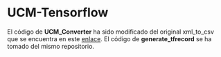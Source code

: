 # UCM-Tensorflow

El código de **UCM_Converter** ha sido modificado del original xml_to_csv que se encuentra en este [enlace](https://github.com/datitran/raccoon_dataset).
El código de **generate_tfrecord** se ha tomado del mismo repositorio.



